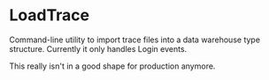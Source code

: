 LoadTrace
=========
Command-line utility to import trace files into a data warehouse type structure. Currently it only handles Login events.

This really isn't in a good shape for production anymore.



